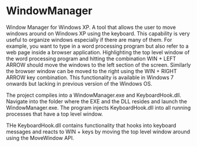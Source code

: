 WindowManager
=============
Window Manager for Windows XP. A tool that allows the user to move windows around on Windows XP using the keyboard. This capability is very useful to organize windows especially if there are many of them. For example, you want to type in a word processing program but also refer to a web page inside a browser application. Highlighting the top level window of the word processing program and hitting the combination WIN + LEFT ARROW should move the windows to the left section of the screen. Similarly the browser window can be moved to the right using the WIN + RIGHT ARROW key combination. This functionality is available in Windows 7 onwards but lacking in previous version of the Windows OS.

The project compiles into a WindowManager.exe and KeyboardHook.dll. Navigate into the folder where the EXE and the DLL resides and launch the WindowManager.exe. The program injects KeyboardHook.dll into all running processes that have a top level window.

THe KeyboardHook.dll contains functionality that hooks into keyboard messages and reacts to WIN + keys by moving the top level window around using the MoveWindow API.

